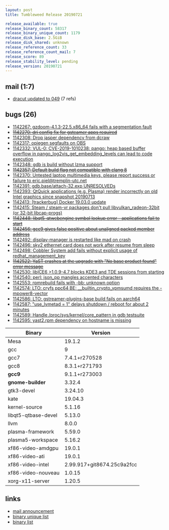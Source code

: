 ```yaml
---
layout: post
title: Tumbleweed Release 20190721

release_available: true
release_binary_count: 58317
release_binary_unique_count: 1179
release_disk_base: 2.5GiB
release_disk_shared: unknown
release_reference_count: 33
release_reference_count_mail: 7
release_score: 89
release_stability_level: pending
release_version: 20190721
---
```


## mail (1:7)

- [dracut updated to 049](https://lists.opensuse.org/opensuse-factory/2019-07/msg00306.html) (7 refs)

## bugs (26)

<!--more-->

- [1142267: gzdoom-4.1.3-22.5.x86_64 fails with a segmentation fault](https://bugzilla.opensuse.org/show_bug.cgi?id=1142267)
- ~~[1142270: dri config fix for gsteamer apps required](https://bugzilla.opensuse.org/show_bug.cgi?id=1142270)~~
- [1142308: Drop jasper dependency from dcraw](https://bugzilla.opensuse.org/show_bug.cgi?id=1142308)
- [1142317: opiegen segfaults on OBS](https://bugzilla.opensuse.org/show_bug.cgi?id=1142317)
- [1142332: VUL-0: CVE-2019-1010238: pango: heap based buffer overflow in  pango_log2vis_get_embedding_levels can lead to code execution](https://bugzilla.opensuse.org/show_bug.cgi?id=1142332)
- [1142348: gdb is build without lzma support](https://bugzilla.opensuse.org/show_bug.cgi?id=1142348)
- ~~[1142357: Default build flag not compatible with clang 8](https://bugzilla.opensuse.org/show_bug.cgi?id=1142357)~~
- [1142370: Untested laptop multimedia keys, please report success or failure to eric.piel@tremplin-utc.net](https://bugzilla.opensuse.org/show_bug.cgi?id=1142370)
- [1142391: gdb.base/attach-32.exp UNRESOLVEDs](https://bugzilla.opensuse.org/show_bug.cgi?id=1142391)
- [1142393: QtQuick applications (e.g. Plasma) render incorrectly on old Intel graphics since snapshot 20190713](https://bugzilla.opensuse.org/show_bug.cgi?id=1142393)
- [1142413: \[trackerbug\] Docker 19.03.0 update](https://bugzilla.opensuse.org/show_bug.cgi?id=1142413)
- [1142415: Steam / steam-vr packages don't pull libvulkan_radeon-32bit (or 32-bit libcap-progs)](https://bugzilla.opensuse.org/show_bug.cgi?id=1142415)
- ~~[1142448: libqt5-qtwebengine symbol lookup error - applications fail to start](https://bugzilla.opensuse.org/show_bug.cgi?id=1142448)~~
- ~~[1142456: gcc9 gives false positive about unaligned packed member address](https://bugzilla.opensuse.org/show_bug.cgi?id=1142456)~~
- [1142492: display-manager is restarted like mad on crash](https://bugzilla.opensuse.org/show_bug.cgi?id=1142492)
- [1142496: sky2 ethernet card does not work after resume from sleep](https://bugzilla.opensuse.org/show_bug.cgi?id=1142496)
- [1142498: Cobbler System add fails without explicit usage of redhat_management_key](https://bugzilla.opensuse.org/show_bug.cgi?id=1142498)
- ~~[1142522: YaST crashes at the upgrade with "No base product found" error message](https://bugzilla.opensuse.org/show_bug.cgi?id=1142522)~~
- [1142530: libICE6 >1.0.9-4.7 blocks KDE3 and TDE sessions from starting](https://bugzilla.opensuse.org/show_bug.cgi?id=1142530)
- [1142540: perl: json_pp mangles accented characters](https://bugzilla.opensuse.org/show_bug.cgi?id=1142540)
- [1142553: rpmrebuild fails with -bb: unknown option](https://bugzilla.opensuse.org/show_bug.cgi?id=1142553)
- [1142574: LTO: cryfs ppc64 BE: __builtin_crypto_vpmsumd requires the -mpower8-vector](https://bugzilla.opensuse.org/show_bug.cgi?id=1142574)
- [1142586: LTO: gstreamer-plugins-base build fails on aarch64](https://bugzilla.opensuse.org/show_bug.cgi?id=1142586)
- [1142587: "use_lvmetad = 1" delays shutdown / reboot for about 2 minutes](https://bugzilla.opensuse.org/show_bug.cgi?id=1142587)
- [1142589: Handle /proc/sys/kernel/core_pattern in gdb testsuite](https://bugzilla.opensuse.org/show_bug.cgi?id=1142589)
- [1142595: yast2.rpm dependency on hostname is missing](https://bugzilla.opensuse.org/show_bug.cgi?id=1142595)

Binary | Version
--- | ---
Mesa | 19.1.2
gcc | 9
gcc7 | 7.4.1+r270528
gcc8 | 8.3.1+r271793
**gcc9** | 9.1.1+r273003
**gnome-builder** | 3.32.4
gtk3-devel | 3.24.10
kate | 19.04.3
kernel-source | 5.1.16
libqt5-qtbase-devel | 5.13.0
llvm | 8.0.0
plasma-framework | 5.59.0
plasma5-workspace | 5.16.2
xf86-video-amdgpu | 19.0.1
xf86-video-ati | 19.0.1
xf86-video-intel | 2.99.917+git8674.25c9a2fcc
xf86-video-nouveau | 1.0.15
xorg-x11-server | 1.20.5

## links

- [mail announcement](https://lists.opensuse.org/opensuse-factory/2019-07/msg00305.html)
- [binary unique list](http://download.opensuse.org/history/20190721/rpm.unique.list)
- [binary list](http://download.opensuse.org/history/20190721/rpm.list)

